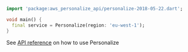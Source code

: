 ```dart
import 'package:aws_personalize_api/personalize-2018-05-22.dart';

void main() {
  final service = Personalize(region: 'eu-west-1');
}
```

See [API reference](https://pub.dev/documentation/aws_personalize_api/latest/personalize-2018-05-22/Personalize-class.html) on how to use Personalize
